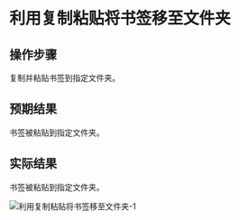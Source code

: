 # 利用复制粘贴将书签移至文件夹

## 操作步骤

复制并粘贴书签到指定文件夹。

## 预期结果

书签被粘贴到指定文件夹。

## 实际结果

书签被粘贴到指定文件夹。

![利用复制粘贴将书签移至文件夹-1](../img/利用复制粘贴将书签移至文件夹-1.png)